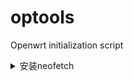# optools
Openwrt initialization script

<details>
  <summary>安装neofetch</summary>
  
- 更新wegt的ssl支持
``` 
opkg update
opkg install libustream-openssl ca-bundle ca-certificates
opkg install wget --force-reinstall
```
  
- 安装：
```shell
wget https://raw.githubusercontent.com/zf1976/optools/main/neofetch.sh && sh neofetch -i
```
  
</details>
